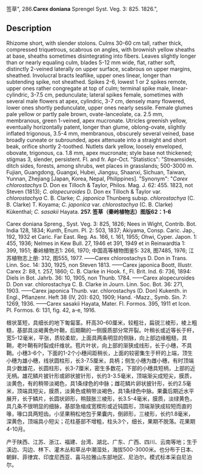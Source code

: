 签草",
286.**Carex doniana** Sprengel Syst. Veg. 3: 825. 1826.",

## Description
Rhizome short, with slender stolons. Culms 30-60 cm tall, rather thick, compressed triquetrous, scabrous on angles, with brownish yellow sheaths at base, sheaths sometimes disintegrating into fibers. Leaves slightly longer than or nearly equaling culm, blades 5-12 mm wide, flat, rather soft, distinctly 2-veined laterally on upper surface, scabrous on upper margins, sheathed. Involucral bracts leaflike, upper ones linear, longer than subtending spike, not sheathed. Spikes 2-6, lowest 1 or 2 spikes remote, upper ones rather congregate at top of culm; terminal spike male, linear-cylindric, 3-7.5 cm, pedunculate; lateral spikes female, sometimes with several male flowers at apex, cylindric, 3-7 cm, densely many flowered, lower ones shortly pedunculate, upper ones nearly sessile. Female glumes pale yellow or partly pale brown, ovate-lanceolate, ca. 2.5 mm, membranous, green 1-veined, apex mucronate. Utricles greenish yellow, eventually horizontally patent, longer than glume, oblong-ovate, slightly inflated trigonous, 3.5-4 mm, membranous, obscurely several veined, base broadly cuneate or subrounded, apex attenuate into a straight and short beak, orifice shortly 2-toothed. Nutlets dark yellow, loosely enveloped, obovate, trigonous, ca. 1.8 mm, apex mucronate; style base not thickened; stigmas 3, slender, persistent. Fl. and fr. Apr-Oct.
  "Statistics": "Streamsides, ditch sides, forests, among shrubs, wet places in grasslands; 500-3000 m. Fujian, Guangdong, Guangxi, Hubei, Jiangsu, Shaanxi, Sichuan, Taiwan, Yunnan, Zhejiang [Japan, Korea, Nepal, Philippines].
  "Synonym": "*Carex chlorostachys* D. Don ex Tilloch &amp; Taylor, Philos. Mag. J. 62: 455. 1823, not Steven (1813); *C. alopecuroides* D. Don ex Tilloch &amp; Taylor var. *chlorostachya* C. B. Clarke; *C. japonica* Thunberg subsp. *chlorostachya* (C. B. Clarke) T. Koyama; *C. japonica* var. *chlorostachya* (C. B. Clarke) Kükenthal; *C. sasakii* Hayata.
**257. 签草（秦岭植物志）图版62：1-6**

Carex doniana Spreng., Syst. Veg. 3: 825, 1826; Nees in Wight, Contrib. Bot. India 128, 1834; Kunth, Enum. Pl. 2: 503, 1837; Akiyama, Consp. Caric. Jap., 192, 1932 et Caric. Far East. Reg. As. 166, t. 161, 1955; Ohwi, Cyper. Japon. 1: 455, 1936; Nelmes in Kew Bull. 27, 1946 et 391, 1949 et in Reinwardtia 1: 399, 1951; 秦岭植物志1: 266, 1970; 中国高等植物图鉴5: 328, 图7485, 1976; 江苏植物志上册: 312, 图555, 1977. ——Carex chlorostachys D. Don in Trans. Linn. Soc. 14: 330, 1925, non Steven 1813. ——Carex japonica Boott, Illustr. Carex 2: 88, t. 257, 1860; C. B. Clarke in Hook. f., Fl. Brit. Ind. 6: 736, 1894: Diels in Bot. Jahrb. 36: 10, 1905, non Thunb. 1784. ——Carex alopecuroides D. Don var. chlorostachya C. B. Clarke in Journ. Linn. Soc. Bot. 36: 271, 1903. ——Carex japonica Thunb. var. chlorostachys (D. Don) Kukenth. in Engl., Pflanzenr. Heft 38 (IV, 20): 620, 1909; Hand. -Mazz., Symb. Sin. 7: 1269, 1936. ——Carex sasakii Hayata, Mater. Fl. Formos. 395, 1911 et Icon. Pl. Formos. 6: 131, fig. 42, a-e, 1916.

根状茎短，具细长的地下匍匐茎。秆高30-60厘米，较粗壮，扁锐三棱形，棱上粗糙，基部具淡褐黄色叶鞘，后期鞘的一侧膜质部分常开裂。叶稍长或近等长于秆，宽5-12毫米，平张，质较柔软，上面具两条明显的侧脉，向上部边缘粗糙，具鞘，老叶鞘有时裂成纤维状。苞片叶状，向上部的渐狭成线形，长于小穗，不具鞘。小穗3-6个，下面的1-2个小穗间距稍长，上面的较密集生于秆的上端，顶生小穗为雄小穗，线状圆柱形，长3-7.5厘米，具柄；侧生小穗为雌小穗，有时顶端具少数雄花，长圆柱形，长3-7厘米，密生多数花，下部的小穗具短柄，上部的近无柄。雄花鳞片披针形或卵状披针形，长约3-3.5毫米，顶端渐尖成短尖，膜质，淡黄色，有的稍带淡褐色，具1条绿色的中脉；雌花鳞片卵状披针形，长约2.5毫米，顶端具短尖，膜质，淡黄色或稍带淡褐色，具1条绿色中脉。果囊后期近水平展开，长于鳞片，长圆状卵形，稍鼓胀三棱形，长3.5-4毫米，膜质，淡绿黄色，具几条不很明显的细脉，基部急缩成宽楔形或近钝圆形，顶端渐狭成较短而直的喙，喙口具两短齿。小坚果稍松地包于果囊内，倒卵形，三棱形，长约1.8毫米，深黄色，顶端具小短尖；花柱基部不增粗，柱头3个，细长，果期不脱落。花果期4-10月。

产于陕西、江苏、浙江、福建、台湾、湖北、广东、广西、四川、云南等地；生于溪边、沟边、林下、灌木丛和草丛中潮湿处，海拔500-3000米。也分布于日本、朝鲜、菲律宾、印度尼西亚、喜马拉雅山东部地区、尼泊尔。模式标本采自尼泊尔。
